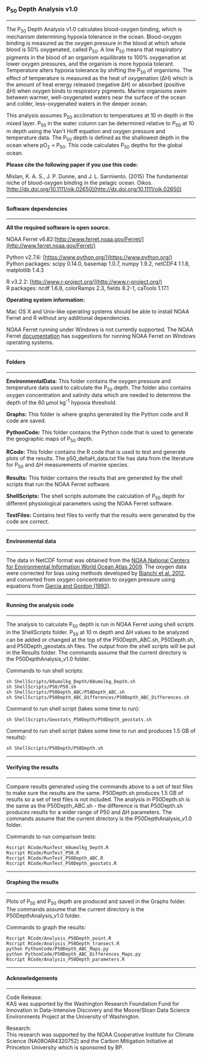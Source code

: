 ### P<sub>50</sub> Depth Analysis v1.0
-----------------------------  
The P<sub>50</sub> Depth Analysis v1.0 calculates blood-oxygen binding, which is mechanism determining hypoxia tolerance in the ocean.  Blood-oxygen binding is measured as the oxygen pressure in the blood at which whole blood is 50% oxygenated, called P<sub>50</sub>. A low P<sub>50</sub> means that respiratory pigments in the blood of an organism equilibrate to 100% oxygenation at lower oxygen pressures, and the organism is more hypoxia tolerant. Temperature alters hypoxia tolerance by shifting the P<sub>50</sub> of organisms. The effect of temperature is measured as the heat of oxygenation (&Delta;H) which is the amount of heat energy released (negative &Delta;H) or absorbed (positive &Delta;H) when oxygen binds to respiratory pigments. Marine organisms swim between warmer, well-oxygenated waters near the surface of the ocean and colder, less-oxygenated waters in the deeper ocean.

This analysis assumes P<sub>50</sub> acclimation to temperatures at 10 m depth in the mixed layer.  P<sub>50</sub> in the water column can be determined relative to P<sub>50</sub> at 10 m depth using the Van't Hoff equation and oxygen pressure and temperature data. The P<sub>50</sub> depth is defined as the shallowest depth in the ocean where pO<sub>2</sub> = P<sub>50</sub>.  This code calculates P<sub>50</sub> depths for the global ocean.

**Please cite the following paper if you use this code:**

Mislan, K. A. S., J. P. Dunne, and J. L. Sarmiento. (2015)  The fundamental niche of blood-oxygen binding in the pelagic ocean. Oikos. [http://dx.doi.org/10.1111/oik.02650](http://dx.doi.org/10.1111/oik.02650)  

---------------------------
#### Software dependencies
---------------------------
**All the required software is open source.**

NOAA Ferret v6.82:[http://www.ferret.noaa.gov/Ferret/](http://www.ferret.noaa.gov/Ferret/)

Python v2.7.6: [https://www.python.org/](https://www.python.org/)  
Python packages: scipy 0.14.0, basemap 1.0.7, numpy 1.9.2, netCDF4 1.1.8, matplotlib 1.4.3

R v3.2.2: [http://www.r-project.org/](http://www.r-project.org/)  
R packages: ncdf 1.6.8, colorRamps 2.3, fields 8.2-1, caTools 1.17.1

**Operating system information:**

Mac OS X and Unix-like operating systems should be able to install NOAA Ferret and R without any additional dependencies.

NOAA Ferret running under Windows is not currently supported.  The NOAA Ferret [documentation](http://ferret.pmel.noaa.gov/Ferret/downloads/downloading_ferret) has suggestions for running NOAA Ferret on Windows operating systems.

---------------
#### Folders
---------------
**EnvironmentalData:** This folder contains the oxygen pressure and temperature data used to calculate the P<sub>50</sub> depth.  The folder also contains oxygen concentration and salinity data which are needed to determine the depth of the 60 &mu;mol kg<sup>-1</sup> hypoxia threshold.

**Graphs:**  This folder is where graphs generated by the Python code and R code are saved.

**PythonCode:**  This folder contains the Python code that is used to generate the geographic maps of P<sub>50</sub> depth.

**RCode:**  This folder contains the R code that is used to test and generate plots of the results.  The p50_deltaH_data.txt file has data from the literature for P<sub>50</sub> and &Delta;H measurements of marine species.

**Results:**  This folder contains the results that are generated by the shell scripts that run the NOAA Ferret software.

**ShellScripts:**  The shell scripts automate the calculation of P<sub>50</sub> depth for different physiological parameters using the NOAA Ferret software.   

**TestFiles:**  Contains test files to verify that the results were generated by the code are correct.  

--------------------------
#### Environmental data
--------------------------
The data in NetCDF format was obtained from the [NOAA National Centers for Environmental Information World Ocean Atlas 2009](https://www.nodc.noaa.gov/OC5/WOA09/netcdf_data.html).  The oxygen data were corrected for bias using methods developed by [Bianchi et al. 2012](http://dx.doi.org/10.1029/2011GB004209), and converted from oxygen concentration to oxygen pressure using equations from [Garcia and Gordon (1992)](http://dx.doi.org/10.4319/lo.1992.37.6.1307).

-------------------------------
#### Running the analysis code
-------------------------------
The analysis to calculate P<sub>50</sub> depth is run in NOAA Ferret using shell scripts in the ShellScripts folder. P<sub>50</sub> at 10 m depth and &Delta;H values to be analyzed can be added or changed at the top of the P50Depth_ABC.sh, P50Depth.sh, and P50Depth_geostats.sh files.  The output from the shell scripts will be put in the Results folder.  The commands assume that the current directory is the P50DepthAnalysis_v1.0 folder.  

Commands to run shell scripts:  

    sh ShellScripts/60umolkg_Depth/60umolkg_Depth.sh
    sh ShellScripts/P50/P50.sh
    sh ShellScripts/P50Depth_ABC/P50Depth_ABC.sh
    sh ShellScripts/P50Depth_ABC_Differences/P50Depth_ABC_Differences.sh

Command to run shell script (takes some time to run):

    sh ShellScripts/Geostats_P50Depth/P50Depth_geostats.sh

Command to run shell script (takes some time to run and produces 1.5 GB of results):  

    sh ShellScripts/P50Depth/P50Depth.sh

-----------------------------
#### Verifying the results
-----------------------------
Compare results generated using the commands above to a set of test files to make sure the results are the same. P50Depth.sh produces 1.5 GB of results so a set of test files is not included.  The analysis in P50Depth.sh is the same as the P50Depth_ABC.sh - the difference is that P50Depth.sh produces results for a wider range of P50 and &Delta;H parameters.  The commands assume that the current directory is the P50DepthAnalysis_v1.0 folder.

Commands to run comparison tests:

    Rscript RCode/RunTest_60umolkg_Depth.R
    Rscript RCode/RunTest_P50.R
    Rscript RCode/RunTest_P50Depth_ABC.R
    Rscript RCode/RunTest_P50Depth_geostats.R


-----------------------------
#### Graphing the results
-----------------------------
Plots of P<sub>50</sub> and P<sub>50</sub> depth are produced and saved in the Graphs folder.  The commands assume that the current directory is the P50DepthAnalysis_v1.0 folder.

Commands to graph the results:

    Rscript RCode/Analysis_P50Depth_point.R
    Rscript RCode/Analysis_P50Depth_transect.R
    python PythonCode/P50Depth_ABC_Maps.py
    python PythonCode/P50Depth_ABC_Differences_Maps.py
    Rscript RCode/Analysis_P50Depth_parameters.R

-----------------------------
#### Acknowledgements
-----------------------------

Code Release:  
KAS was supported by the Washington Research Foundation Fund for Innovation in Data-Intensive Discovery and the Moore/Sloan Data Science Environments Project at the University of Washington.

Research:  
This research was supported by the NOAA Cooperative Institute for Climate Science (NA08OAR4320752) and the Carbon Mitigation Initiative at Princeton University which is sponsored by BP.
